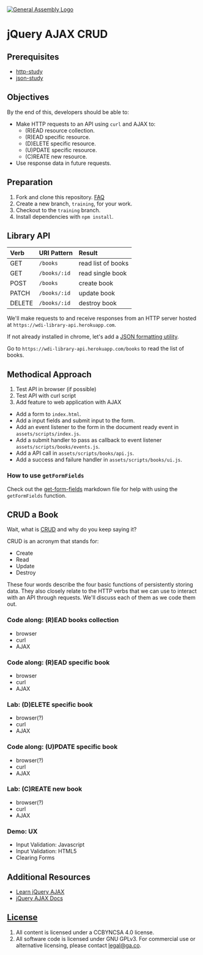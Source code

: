 [![General Assembly Logo](https://camo.githubusercontent.com/1a91b05b8f4d44b5bbfb83abac2b0996d8e26c92/687474703a2f2f692e696d6775722e636f6d2f6b6538555354712e706e67)](https://generalassemb.ly/education/web-development-immersive)

# jQuery AJAX CRUD

## Prerequisites

- [http-study](https://git.generalassemb.ly/ga-wdi-boston/http-study)
- [json-study](https://git.generalassemb.ly/ga-wdi-boston/json-study)

## Objectives

By the end of this, developers should be able to:

- Make HTTP requests to an API using `curl` and AJAX to:
  - (R)EAD resource collection.
  - (R)EAD specific resource.
  - (D)ELETE specific resource.
  - (U)PDATE specific resource.
  - (C)REATE new resource.
- Use response data in future requests.

## Preparation

1. Fork and clone this repository.
 [FAQ](https://git.generalassemb.ly/ga-wdi-boston/meta/wiki/ForkAndClone)
1. Create a new branch, `training`, for your work.
1. Checkout to the `training` branch.
1. Install dependencies with `npm install`.

## Library API

| Verb   | URI Pattern  | Result |
|:-------|:-------------|:------------------|
| GET    | `/books`     | read list of books|
| GET    | `/books/:id` | read single book  |
| POST   | `/books`     | create book       |
| PATCH  | `/books/:id` | update book       |
| DELETE | `/books/:id` | destroy book      |

We'll make requests to and receive responses from an HTTP server hosted at
`https://wdi-library-api.herokuapp.com`.

If not already installed in chrome, let's add a [JSON formatting utility](https://chrome.google.com/webstore/detail/json-formatter/bcjindcccaagfpapjjmafapmmgkkhgoa?hl=en).

Go to `https://wdi-library-api.herokuapp.com/books` to read the list of books.

## Methodical Approach

1. Test API in browser (if possible)
1. Test API with curl script
1. Add feature to web application with AJAX
  - Add a form to `index.html`.
  - Add a input fields and submit input to the form.
  - Add an event listener to the form in the document ready event in
 `assets/scripts/index.js`.
  - Add a submit handler to pass as callback to event listener
  `assets/scripts/books/events.js`.
  - Add a API call in `assets/scripts/books/api.js`.
  - Add a success and failure handler in `assets/scripts/books/ui.js`.

### How to use `getFormFields`

Check out the [get-form-fields](get-form-fields.md) markdown file for help
with using the `getFormFields` function.

## CRUD a Book

Wait, what is [CRUD](https://en.wikipedia.org/wiki/Create,_read,_update_and_delete) and why do you keep saying it?

CRUD is an acronym that stands for:

- Create
- Read
- Update
- Destroy

These four words describe the four basic functions of persistently storing
data. They also closely relate to the HTTP verbs that we can use to interact
with an API through requests. We'll discuss each of them as we code them out.

### Code along: (R)EAD books collection

- browser
- curl
- AJAX

### Code along: (R)EAD specific book

- browser
- curl
- AJAX

### Lab: (D)ELETE specific book

- browser(?)
- curl
- AJAX

### Code along: (U)PDATE specific book

- browser(?)
- curl
- AJAX

### Lab: (C)REATE new book

- browser(?)
- curl
- AJAX

### Demo: UX

- Input Validation: Javascript
- Input Validation: HTML5
- Clearing Forms

## Additional Resources

- [Learn jQuery AJAX](https://learn.jquery.com/ajax/jquery-ajax-methods/)
- [jQuery AJAX Docs](http://api.jquery.com/jquery.ajax/)

## [License](LICENSE)

1. All content is licensed under a CC­BY­NC­SA 4.0 license.
1. All software code is licensed under GNU GPLv3. For commercial use or
   alternative licensing, please contact legal@ga.co.
